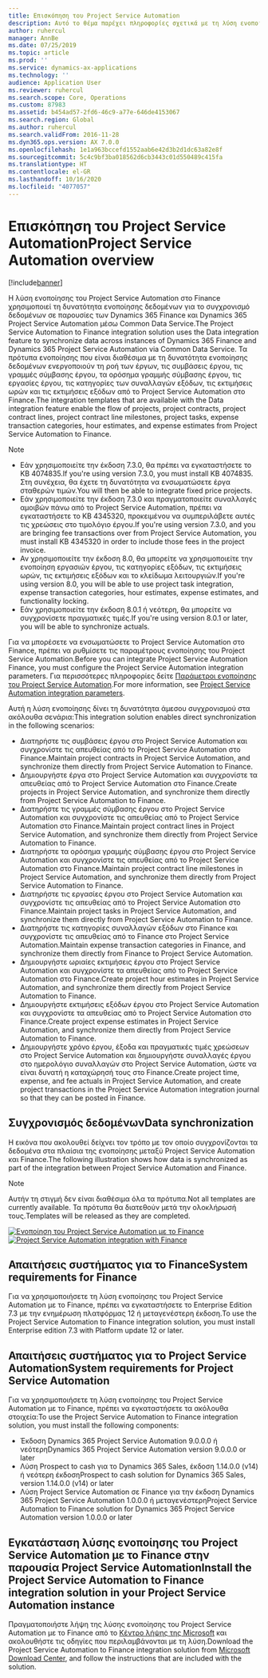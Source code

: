 ```yaml
---
title: Επισκόπηση του Project Service Automation
description: Αυτό το θέμα παρέχει πληροφορίες σχετικά με τη λύση ενοποίησης του Dynamics 365 Project Service Automation στο Dynamics 365 Finance.
author: ruhercul
manager: AnnBe
ms.date: 07/25/2019
ms.topic: article
ms.prod: ''
ms.service: dynamics-ax-applications
ms.technology: ''
audience: Application User
ms.reviewer: ruhercul
ms.search.scope: Core, Operations
ms.custom: 87983
ms.assetid: b454ad57-2fd6-46c9-a77e-646de4153067
ms.search.region: Global
ms.author: ruhercul
ms.search.validFrom: 2016-11-28
ms.dyn365.ops.version: AX 7.0.0
ms.openlocfilehash: 1e1a963bccefd1552aab6e42d3b2d1dc63a82e8f
ms.sourcegitcommit: 5c4c9bf3ba018562d6cb3443c01d550489c415fa
ms.translationtype: HT
ms.contentlocale: el-GR
ms.lasthandoff: 10/16/2020
ms.locfileid: "4077057"
---
```

# <a name="project-service-automation-overview"></a><span data-ttu-id="63430-103">Επισκόπηση του Project Service Automation</span><span class="sxs-lookup"><span data-stu-id="63430-103">Project Service Automation overview</span></span>

[!include[banner](../includes/banner.md)]

<span data-ttu-id="63430-104">Η λύση ενοποίησης του Project Service Automation στο Finance χρησιμοποιεί τη δυνατότητα ενοποίησης δεδομένων για το συγχρονισμό δεδομένων σε παρουσίες των Dynamics 365 Finance και Dynamics 365 Project Service Automation μέσω Common Data Service.</span><span class="sxs-lookup"><span data-stu-id="63430-104">The Project Service Automation to Finance integration solution uses the Data integration feature to synchronize data across instances of Dynamics 365 Finance and Dynamics 365 Project Service Automation via Common Data Service.</span></span> <span data-ttu-id="63430-105">Τα πρότυπα ενοποίησης που είναι διαθέσιμα με τη δυνατότητα ενοποίησης δεδομένων ενεργοποιούν τη ροή των έργων, τις συμβάσεις έργου, τις γραμμές σύμβασης έργου, τα ορόσημα γραμμής σύμβασης έργου, τις εργασίες έργου, τις κατηγορίες των συναλλαγών εξόδων, τις εκτιμήσεις ωρών και τις εκτιμήσεις εξόδων από το Project Service Automation στο Finance.</span><span class="sxs-lookup"><span data-stu-id="63430-105">The integration templates that are available with the Data integration feature enable the flow of projects, project contracts, project contract lines, project contract line milestones, project tasks, expense transaction categories, hour estimates, and expense estimates from Project Service Automation to Finance.</span></span>

> [!NOTE]
> - <span data-ttu-id="63430-106">Εάν χρησιμοποιείτε την έκδοση 7.3.0, θα πρέπει να εγκαταστήσετε το KB 4074835.</span><span class="sxs-lookup"><span data-stu-id="63430-106">If you're using version 7.3.0, you must install KB 4074835.</span></span> <span data-ttu-id="63430-107">Στη συνέχεια, θα έχετε τη δυνατότητα να ενσωματώσετε έργα σταθερών τιμών.</span><span class="sxs-lookup"><span data-stu-id="63430-107">You will then be able to integrate fixed price projects.</span></span>
> - <span data-ttu-id="63430-108">Εάν χρησιμοποιείτε την έκδοση 7.3.0 και πραγματοποιείτε συναλλαγές αμοιβών πάνω από το Project Service Automation, πρέπει να εγκαταστήσετε το KB 4345320, προκειμένου να συμπεριλάβετε αυτές τις χρεώσεις στο τιμολόγιο έργου.</span><span class="sxs-lookup"><span data-stu-id="63430-108">If you're using version 7.3.0, and you are bringing fee transactions over from Project Service Automation, you must install KB 4345320 in order to include those fees in the project invoice.</span></span>
> - <span data-ttu-id="63430-109">Αν χρησιμοποιείτε την έκδοση 8.0, θα μπορείτε να χρησιμοποιείτε την ενοποίηση εργασιών έργου, τις κατηγορίες εξόδων, τις εκτιμήσεις ωρών, τις εκτιμήσεις εξόδων και το κλείδωμα λειτουργιών.</span><span class="sxs-lookup"><span data-stu-id="63430-109">If you're using version 8.0, you will be able to use project task integration, expense transaction categories, hour estimates, expense estimates, and functionality locking.</span></span>
> - <span data-ttu-id="63430-110">Εάν χρησιμοποιείτε την έκδοση 8.0.1 ή νεότερη, θα μπορείτε να συγχρονίσετε πραγματικές τιμές.</span><span class="sxs-lookup"><span data-stu-id="63430-110">If you're using version 8.0.1 or later, you will be able to synchronize actuals.</span></span>

<span data-ttu-id="63430-111">Για να μπορέσετε να ενσωματώσετε το Project Service Automation στο Finance, πρέπει να ρυθμίσετε τις παραμέτρους ενοποίησης του Project Service Automation.</span><span class="sxs-lookup"><span data-stu-id="63430-111">Before you can integrate Project Service Automation Finance, you must configure the Project Service Automation integration parameters.</span></span> <span data-ttu-id="63430-112">Για περισσότερες πληροφορίες δείτε [Παράμετροι ενοποίησης του Project Service Automation](PSA-parameters.md).</span><span class="sxs-lookup"><span data-stu-id="63430-112">For more information, see [Project Service Automation integration parameters](PSA-parameters.md).</span></span>

<span data-ttu-id="63430-113">Αυτή η λύση ενοποίησης δίνει τη δυνατότητα άμεσου συγχρονισμού στα ακόλουθα σενάρια:</span><span class="sxs-lookup"><span data-stu-id="63430-113">This integration solution enables direct synchronization in the following scenarios:</span></span>

- <span data-ttu-id="63430-114">Διατηρήστε τις συμβάσεις έργου στο Project Service Automation και συγχρονίστε τις απευθείας από το Project Service Automation στο Finance.</span><span class="sxs-lookup"><span data-stu-id="63430-114">Maintain project contracts in Project Service Automation, and synchronize them directly from Project Service Automation to Finance.</span></span>
- <span data-ttu-id="63430-115">Δημιουργήστε έργα στο Project Service Automation και συγχρονίστε τα απευθείας από το Project Service Automation στο Finance.</span><span class="sxs-lookup"><span data-stu-id="63430-115">Create projects in Project Service Automation, and synchronize them directly from Project Service Automation to Finance.</span></span>
- <span data-ttu-id="63430-116">Διατηρήστε τις γραμμές σύμβασης έργου στο Project Service Automation και συγχρονίστε τις απευθείας από το Project Service Automation στο Finance.</span><span class="sxs-lookup"><span data-stu-id="63430-116">Maintain project contract lines in Project Service Automation, and synchronize them directly from Project Service Automation to Finance.</span></span>
- <span data-ttu-id="63430-117">Διατηρήστε τα ορόσημα γραμμής σύμβασης έργου στο Project Service Automation και συγχρονίστε τις απευθείας από το Project Service Automation στο Finance.</span><span class="sxs-lookup"><span data-stu-id="63430-117">Maintain project contract line milestones in Project Service Automation, and synchronize them directly from Project Service Automation to Finance.</span></span>
- <span data-ttu-id="63430-118">Διατηρήστε τις εργασίες έργου στο Project Service Automation και συγχρονίστε τις απευθείας από το Project Service Automation στο Finance.</span><span class="sxs-lookup"><span data-stu-id="63430-118">Maintain project tasks in Project Service Automation, and synchronize them directly from Project Service Automation to Finance.</span></span>
- <span data-ttu-id="63430-119">Διατηρήστε τις κατηγορίες συναλλαγών εξόδων στο Finance και συγχρονίστε τις απευθείας από το Finance στο Project Service Automation.</span><span class="sxs-lookup"><span data-stu-id="63430-119">Maintain expense transaction categories in Finance, and synchronize them directly from Finance to Project Service Automation.</span></span>
- <span data-ttu-id="63430-120">Δημιουργήστε ωριαίες εκτιμήσεις έργου στο Project Service Automation και συγχρονίστε τα απευθείας από το Project Service Automation στο Finance.</span><span class="sxs-lookup"><span data-stu-id="63430-120">Create project hour estimates in Project Service Automation, and synchronize them directly from Project Service Automation to Finance.</span></span>
- <span data-ttu-id="63430-121">Δημιουργήστε εκτιμήσεις εξόδων έργου στο Project Service Automation και συγχρονίστε τα απευθείας από το Project Service Automation στο Finance.</span><span class="sxs-lookup"><span data-stu-id="63430-121">Create project expense estimates in Project Service Automation, and synchronize them directly from Project Service Automation to Finance.</span></span>
- <span data-ttu-id="63430-122">Δημιουργήστε χρόνο έργου, έξοδα και πραγματικές τιμές χρεώσεων στο Project Service Automation και δημιουργήστε συναλλαγές έργου στο ημερολόγιο συναλλαγών στο Project Service Automation, ώστε να είναι δυνατή η καταχώρησή τους στο Finance.</span><span class="sxs-lookup"><span data-stu-id="63430-122">Create project time, expense, and fee actuals in Project Service Automation, and create project transactions in the Project Service Automation integration journal so that they can be posted in Finance.</span></span>

## <a name="data-synchronization"></a><span data-ttu-id="63430-123">Συγχρονισμός δεδομένων</span><span class="sxs-lookup"><span data-stu-id="63430-123">Data synchronization</span></span>

<span data-ttu-id="63430-124">Η εικόνα που ακολουθεί δείχνει τον τρόπο με τον οποίο συγχρονίζονται τα δεδομένα στα πλαίσια της ενοποίησης μεταξύ Project Service Automation και Finance.</span><span class="sxs-lookup"><span data-stu-id="63430-124">The following illustration shows how data is synchronized as part of the integration between Project Service Automation and Finance.</span></span>

> [!NOTE]
> <span data-ttu-id="63430-125">Αυτήν τη στιγμή δεν είναι διαθέσιμα όλα τα πρότυπα.</span><span class="sxs-lookup"><span data-stu-id="63430-125">Not all templates are currently available.</span></span> <span data-ttu-id="63430-126">Τα πρότυπα θα διατεθούν μετά την ολοκλήρωσή τους.</span><span class="sxs-lookup"><span data-stu-id="63430-126">Templates will be released as they are completed.</span></span>

<span data-ttu-id="63430-127">[![Ενοποίηση του Project Service Automation με το Finance](./media/PSA-integration.png)](./media/PSA-integration.png)</span><span class="sxs-lookup"><span data-stu-id="63430-127">[![Project Service Automation integration with Finance](./media/PSA-integration.png)](./media/PSA-integration.png)</span></span>

## <a name="system-requirements-for-finance"></a><span data-ttu-id="63430-128">Απαιτήσεις συστήματος για το Finance</span><span class="sxs-lookup"><span data-stu-id="63430-128">System requirements for Finance</span></span>

<span data-ttu-id="63430-129">Για να χρησιμοποιήσετε τη λύση ενοποίησης του Project Service Automation με το Finance, πρέπει να εγκαταστήσετε το Enterprise Edition 7.3 με την ενημέρωση πλατφόρμας 12 ή μεταγενέστερη έκδοση.</span><span class="sxs-lookup"><span data-stu-id="63430-129">To use the Project Service Automation to Finance integration solution, you must install Enterprise edition 7.3 with Platform update 12 or later.</span></span>

## <a name="system-requirements-for-project-service-automation"></a><span data-ttu-id="63430-130">Απαιτήσεις συστήματος για το Project Service Automation</span><span class="sxs-lookup"><span data-stu-id="63430-130">System requirements for Project Service Automation</span></span>

<span data-ttu-id="63430-131">Για να χρησιμοποιήσετε τη λύση ενοποίησης του Project Service Automation με το Finance, πρέπει να εγκαταστήσετε τα ακόλουθα στοιχεία:</span><span class="sxs-lookup"><span data-stu-id="63430-131">To use the Project Service Automation to Finance integration solution, you must install the following components:</span></span>

- <span data-ttu-id="63430-132">Έκδοση Dynamics 365 Project Service Automation 9.0.0.0 ή νεότερη</span><span class="sxs-lookup"><span data-stu-id="63430-132">Dynamics 365 Project Service Automation version 9.0.0.0 or later</span></span>
- <span data-ttu-id="63430-133">Λύση Prospect to cash για το Dynamics 365 Sales, έκδοση 1.14.0.0 (v14) ή νεότερη έκδοση</span><span class="sxs-lookup"><span data-stu-id="63430-133">Prospect to cash solution for Dynamics 365 Sales, version 1.14.0.0 (v14) or later</span></span>
- <span data-ttu-id="63430-134">Λύση Project Service Automation σε Finance για την έκδοση Dynamics 365 Project Service Automation 1.0.0.0 ή μεταγενέστερη</span><span class="sxs-lookup"><span data-stu-id="63430-134">Project Service Automation to Finance solution for Dynamics 365 Project Service Automation version 1.0.0.0 or later</span></span>

## <a name="install-the-project-service-automation-to-finance-integration-solution-in-your-project-service-automation-instance"></a><span data-ttu-id="63430-135">Εγκατάσταση λύσης ενοποίησης του Project Service Automation με το Finance στην παρουσία Project Service Automation</span><span class="sxs-lookup"><span data-stu-id="63430-135">Install the Project Service Automation to Finance integration solution in your Project Service Automation instance</span></span>

<span data-ttu-id="63430-136">Πραγματοποιήστε λήψη της λύσης ενοποίησης του Project Service Automation με το Finance από το [Κέντρο λήψης της Microsoft](https://www.microsoft.com/download/details.aspx?id=57016) και ακολουθήστε τις οδηγίες που περιλαμβάνονται με τη λύση.</span><span class="sxs-lookup"><span data-stu-id="63430-136">Download the Project Service Automation to Finance integration solution from [Microsoft Download Center](https://www.microsoft.com/download/details.aspx?id=57016), and follow the instructions that are included with the solution.</span></span>
